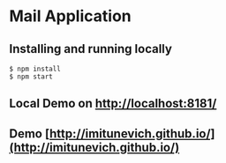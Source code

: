 # Mail Application

## Installing and running locally
`$ npm install`<br/>
`$ npm start`

## Local Demo on [http://localhost:8181/](http://localhost:8181/)

## Demo [http://imitunevich.github.io/](http://imitunevich.github.io/)